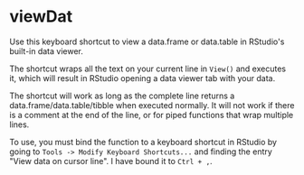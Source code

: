 # viewDat


Use this keyboard shortcut to view a data.frame or data.table in RStudio's built-in data viewer.
	
The shortcut wraps all the text on your current line in `View()` and executes it, which will result in RStudio opening a data viewer tab with your data.
	
The shortcut will work as long as the complete line returns a data.frame/data.table/tibble when executed normally. It will not work if there is a comment at the end of the line, or for piped functions that wrap multiple lines.
	
To use, you must bind the function to a keyboard shortcut in RStudio by going to `Tools -> Modify Keyboard Shortcuts...` and finding the entry "View data on cursor line". I have bound it to `Ctrl + ,`.